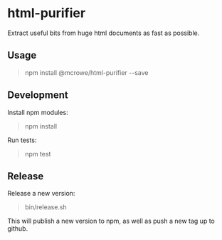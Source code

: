 # html-purifier

Extract useful bits from huge html documents as fast as possible.

## Usage

> npm install @mcrowe/html-purifier --save

## Development

Install npm modules:

> npm install

Run tests:

> npm test

## Release

Release a new version:

> bin/release.sh

This will publish a new version to npm, as well as push a new tag up to github.
